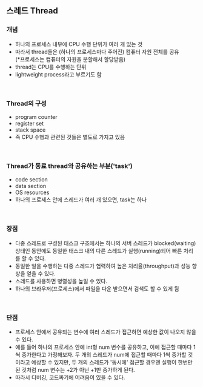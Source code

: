 ## 스레드 Thread

### 개념

- 하나의 프로세스 내부에 CPU 수행 단위가 여러 개 있는 것
- 따라서 thread들은 (하나의 프로세스마다 주어진) 컴퓨터 자원 전체를 공유  
  (\*프로세스는 컴퓨터의 자원을 분할해서 할당받음)
- thread는 CPU를 수행하는 단위
- lightweight process라고 부르기도 함

<br>

### Thread의 구성

- program counter
- register set
- stack space
- 즉 CPU 수행과 관련된 것들은 별도로 가지고 있음

<br>

### Thread가 동료 thread와 공유하는 부분('task')

- code section
- data section
- OS resources
- 하나의 프로세스 안에 스레드가 여러 개 있으면, task는 하나

<br>

### 장점

- 다중 스레드로 구성된 태스크 구조에서는 하나의 서버 스레드가 blocked(waiting) 상태인 동안에도 동일한 태스크 내의 다른 스레드가 실행(running)되어 빠른 처리를 할 수 있다.
- 동일한 일을 수행하는 다중 스레드가 협력하여 높은 처리율(throughput)과 성능 향상을 얻을 수 있다.
- 스레드를 사용하면 병렬성을 높일 수 있다.
- 하나의 브라우저(프로세스)에서 파일을 다운 받으면서 검색도 할 수 있게 됨

<br>

### 단점

- 프로세스 안에서 공유되는 변수에 여러 스레드가 접근하면 예상한 값이 나오지 않을 수 있다.
- 예를 들어 하나의 프로세스 안에 int형 num 변수를 공유하고, 이에 접근할 때마다 1씩 증가한다고 가정해보자. 두 개의 스레드가 num에 접근할 때마다 1씩 증가할 것이라고 예상할 수 있지만, 두 개의 스레드가 '동시에' 접근할 경우엔 실행이 한번만 된 것처럼 num 변수는 +2가 아닌 +1만 증가하게 된다.
- 따라서 디버깅, 코드짜기에 어려움이 있을 수 있다.
